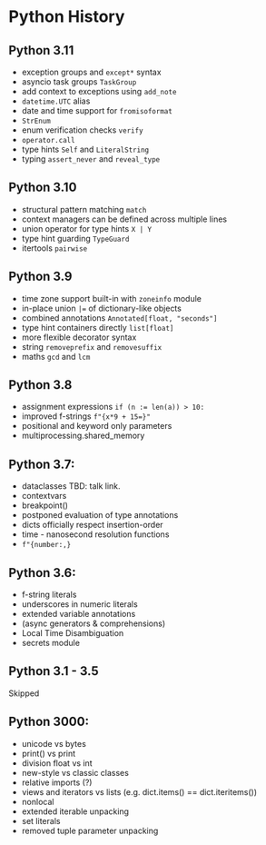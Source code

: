 # Python History

## Python 3.11

* exception groups and `except*` syntax
* asyncio task groups  `TaskGroup`
* add context to exceptions using `add_note`
* `datetime.UTC` alias
* date and time support for `fromisoformat`
* `StrEnum`
* enum verification checks `verify`
* `operator.call`
* type hints `Self` and `LiteralString`
* typing `assert_never` and `reveal_type`

## Python 3.10

* structural pattern matching `match`
* context managers can be defined across multiple lines
* union operator for type hints `X | Y`
* type hint guarding `TypeGuard`
* itertools `pairwise`

## Python 3.9

* time zone support built-in with `zoneinfo` module
* in-place union `|=` of dictionary-like objects
* combined annotations `Annotated[float, "seconds"]`
* type hint containers directly `list[float]`
* more flexible decorator syntax
* string `removeprefix` and `removesuffix`
* maths `gcd` and `lcm`

## Python 3.8

* assignment expressions `if (n := len(a)) > 10:`
* improved f-strings `f"{x*9 + 15=}"`
* positional and keyword only parameters
* multiprocessing.shared\_memory

## Python 3.7:

* dataclasses TBD: talk link.
* contextvars
* breakpoint\(\)
* postponed evaluation of type annotations
* dicts officially respect insertion-order
* time - nanosecond resolution functions
* `f"{number:,}`

## Python 3.6:

* f-string literals
* underscores in numeric literals
* extended variable annotations
* \(async generators & comprehensions\)
* Local Time Disambiguation
* secrets module

## Python 3.1 - 3.5

Skipped

## Python 3000:

* unicode vs bytes
* print\(\) vs print
* division float vs int
* new-style vs classic classes
* relative imports \(?\)
* views and iterators vs lists \(e.g. dict.items\(\) == dict.iteritems\(\)\)
* nonlocal
* extended iterable unpacking
* set literals
* removed tuple parameter unpacking
